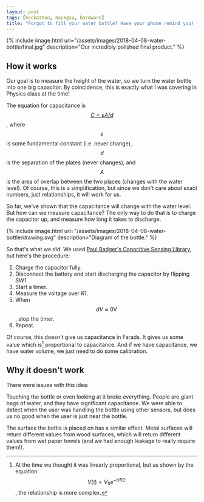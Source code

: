 ```yaml
---
layout: post
tags: [hackathon, hackgsu, hardware]
title: "Forgot to fill your water bottle? Have your phone remind you! (HackGSU S18)"
---
```


{% include image.html
    url="/assets/images/2018-04-08-water-bottle/final.jpg"
    description="Our incredibly polished final product." %}

## How it works

Our goal is to measure the height of the water, so we turn the water bottle
into one big capacitor. By coincidence, this is exactly what I was covering in
Physics class at the time!

The equation for capacitance is [$$C=\varepsilon{}A/d$$][cap-eq], where $$\varepsilon$$ is some fundamental
constant (i.e. never change), $$d$$ is the separation of the plates (never
changes), and $$A$$ is the area of overlap between the two places (changes with
the water level). Of course, this is a simplification, but since we don't care
about exact numbers, just relationships, it will work for us.

So far, we've shown that the capacitance will change with the water level. But
how can we measure capacitance? The only way to do that is to charge the
capacitor up, and measure how long it takes to discharge.

{% include image.html
    url="/assets/images/2018-04-08-water-bottle/drawing.svg"
    description="Diagram of the bottle." %}

So that's what we did. We used [Paul Badger's Capacitive Sensing
Library][cap-lib], but here's the procedure:

1. Charge the capacitor fully.
2. Disconnect the battery and start discharging the capacitor by flipping
   *SW1*.
3. Start a timer.
4. Measure the voltage over *R1*.
5. When $$dV\approx{}0\textrm{V}$$, stop the timer.
6. Repeat.

Of course, this doesn't give us capacitance in Farads. It gives us some value
which is[^1] proportional to capacitance. And if we have capacitance, we have
water volume, we just need to do some calibration.

[^1]: At the time we thought it was linearly proportional, but as shown by the equation $$V(t)=V_0e^{-t/RC}$$, the relationship is more complex.

[cap-eq]: https://en.wikipedia.org/wiki/Capacitance#Capacitors
[cap-lib]: http://playground.arduino.cc/Main/CapacitiveSensor

## Why it doesn't work

There were issues with this idea:

Touching the bottle or even looking at it broke everything. People are giant
bags of water, and they have significant capacitance. We were able to detect
when the user was handling the bottle using other sensors, but does us no good
when the user is just near the bottle.

The surface the bottle is placed on has a similar effect. Metal surfaces will
return different values from wood surfaces, which will return different values
from wet paper towels (and we had enough leakage to really require them!).
